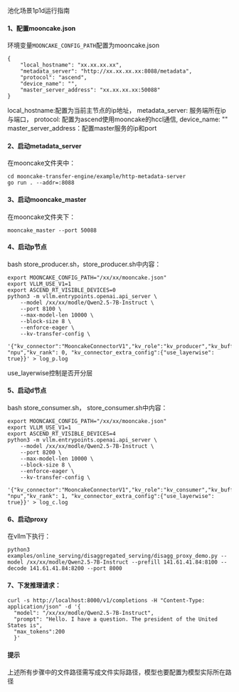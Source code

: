 池化场景1p1d运行指南

#### 1、配置mooncake.json

环境变量`MOONCAKE_CONFIG_PATH`配置为mooncake.json

```
{
    "local_hostname": "xx.xx.xx.xx",
    "metadata_server": "http://xx.xx.xx.xx:8088/metadata",
    "protocol": "ascend",
    "device_name": "",
    "master_server_address": "xx.xx.xx.xx:50088"
}
```

local\_hostname:配置为当前主节点的ip地址，
metadata\_server: 服务端所在ip与端口，
protocol: 配置为ascend使用mooncake的hccl通信,
device\_name: ""
master\_server\_address：配置master服务的ip和port

#### 2、启动metadata\_server

在mooncake文件夹中：

```
cd mooncake-transfer-engine/example/http-metadata-server
go run . --addr=:8088
```

#### 3、启动mooncake\_master

在mooncake文件夹下：

```
mooncake_master --port 50088
```

#### 4、启动p节点

bash store\_producer.sh，store\_producer.sh中内容：

```
export MOONCAKE_CONFIG_PATH="/xx/xx/mooncake.json"
export VLLM_USE_V1=1
export ASCEND_RT_VISIBLE_DEVICES=0
python3 -m vllm.entrypoints.openai.api_server \
    --model /xx/xx/modle/Qwen2.5-7B-Instruct \
    --port 8100 \
    --max-model-len 10000 \
    --block-size 8 \
    --enforce-eager \
    --kv-transfer-config \
    '{"kv_connector":"MooncakeConnectorV1","kv_role":"kv_producer","kv_buffer_device": "npu","kv_rank": 0, "kv_connector_extra_config":{"use_layerwise": true}}' > log_p.log

```

use\_layerwise控制是否开分层

#### 5、启动d节点

bash store\_consumer.sh， store\_consumer.sh中内容：

```
export MOONCAKE_CONFIG_PATH="/xx/xx/mooncake.json"
export VLLM_USE_V1=1
export ASCEND_RT_VISIBLE_DEVICES=4
python3 -m vllm.entrypoints.openai.api_server \
    --model /xx/xx/modle/Qwen2.5-7B-Instruct \
    --port 8200 \
    --max-model-len 10000 \
    --block-size 8 \
    --enforce-eager \
    --kv-transfer-config \
    '{"kv_connector":"MooncakeConnectorV1","kv_role":"kv_consumer","kv_buffer_device": "npu","kv_rank": 1, "kv_connector_extra_config":{"use_layerwise": true}}' > log_c.log

```

#### 6、启动proxy

在vllm下执行：

```
python3 examples/online_serving/disaggregated_serving/disagg_proxy_demo.py --model /xx/xx/modle/Qwen2.5-7B-Instruct --prefill 141.61.41.84:8100 --decode 141.61.41.84:8200 --port 8000
```

#### 7、下发推理请求：

```
curl -s http://localhost:8000/v1/completions -H "Content-Type: application/json" -d '{
  "model": "/xx/xx/modle/Qwen2.5-7B-Instruct",
  "prompt": "Hello. I have a question. The president of the United States is",  
  "max_tokens":200                                                              
  }'

```

#### 提示

上述所有步骤中的文件路径需写成文件实际路径，模型也要配置为模型实际所在路径
